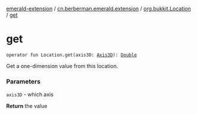 [emerald-extension](../../index.md) / [cn.berberman.emerald.extension](../index.md) / [org.bukkit.Location](index.md) / [get](.)

# get

`operator fun Location.get(axis3D: `[`Axis3D`](../-axis3-d/index.md)`): `[`Double`](https://kotlinlang.org/api/latest/jvm/stdlib/kotlin/-double/index.html)

Get a one-dimension value from this location.

### Parameters

`axis3D` - which axis

**Return**
the value

